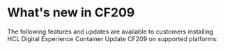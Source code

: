 # What's new in CF209

The following features and updates are available to customers installing HCL Digital Experience Container Update CF209 on supported platforms:

